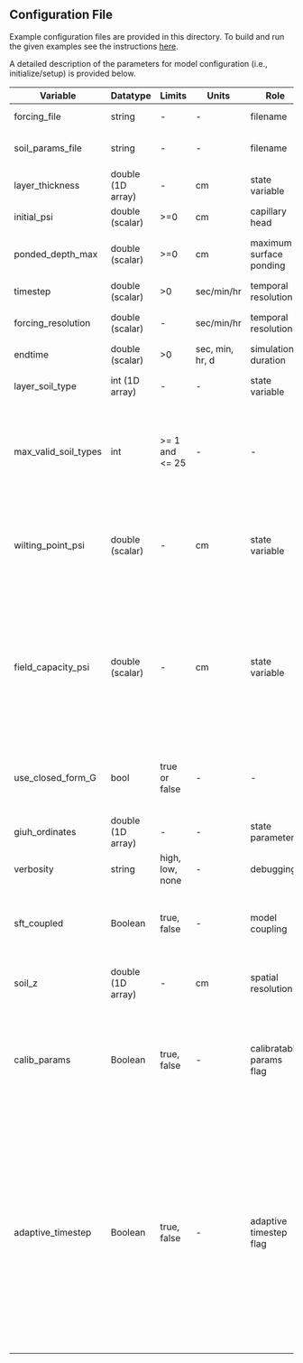 ## Configuration File
Example configuration files are provided in this directory. To build and run the given examples see the instructions [here](https://github.com/NOAA-OWP/LGAR-C/blob/master/INSTALL.md#build-standalone-mode).

A detailed description of the parameters for model configuration (i.e., initialize/setup) is provided below. 


| Variable | Datatype |  Limits  | Units | Role | Process | Description |
| -------- | -------- | ------ | ----- | ---- | ------- | ----------- |
| forcing_file | string | - | - | filename | - | provides precip. and PET inputs |
| soil_params_file | string | - | - | filename | - | provides soil types with van Genuchton parameters |
| layer_thickness | double (1D array)| - | cm | state variable | - | individual layer thickness (not absolute)|
| initial_psi | double (scalar)| >=0 | cm | capillary head | - | used to initialize layers with a constant head |
| ponded_depth_max | double (scalar)| >=0 | cm | maximum surface ponding | - | the maximum amount of water unavailable for surface drainage, default is set to zero |
| timestep | double (scalar)| >0 | sec/min/hr | temporal resolution | - | timestep of the model |
| forcing_resolution | double (scalar)| - | sec/min/hr | temporal resolution | - | timestep of the forcing data. Recommended value of 3600 seconds. |
| endtime | double (scalar)| >0 | sec, min, hr, d | simulation duration | - | time at which model simulation ends |
| layer_soil_type | int (1D array) | - | - | state variable | - | layer soil type (read from the database file soil_params_file) |
| max_valid_soil_types | int | >= 1 and <= 25 | - | - | - | maximum number of valid soil types read from the file soil_params_file (default is set to 12; model not valid for soil_type = waterbody, lava, glacier, etc.) |
| wilting_point_psi | double (scalar) | - | cm | state variable | - | wilting point (the amount of water not available for plants) used in computing AET. Suggested value is 15495.0 cm, corresponding to 15 atm. |
| field_capacity_psi | double (scalar) | - | cm | state variable | - | capillary head corresponding to volumetric water content at which gravity drainage becomes slower, used in computing AET. Suggested value is 340.9 cm for most soils, corresponding to 1/3 atm, and 103.3 cm for sands, corresponding to 1/10 atm. |
| use_closed_form_G | bool | true or false | - | - | - | determines whether the numeric integral or closed form for G is used; a value of true will use the closed form. This defaults to false. |
| giuh_ordinates | double (1D array)| - | - | state parameter | - | GIUH ordinates (for giuh based surface runoff) |
| verbosity | string | high, low, none | - | debugging | - | controls IO (screen outputs and writing to disk) |
| sft_coupled | Boolean | true, false | - | model coupling | impacts hydraulic conductivity | couples LASAM to SFT. Coupling to SFT reduces hydraulic conducitivity, and hence infiltration, when soil is frozen|
| soil_z | double (1D array) | - | cm | spatial resolution | - | vertical resolution of the soil column (computational domain of the SFT model) |
| calib_params | Boolean | true, false | - | calibratable params flag | impacts soil properties | If set to true, soil `smcmax`, `smcmin`, `vg_n`, `vg_alpha`, `hydraulic_conductivity`, `field_capacity_psi`, and `ponded_depth_max` are calibrated. defualt is false. vg = van Genuchten, SMC= soil moisture content |
| adaptive_timestep | Boolean | true, false | - | adaptive timestep flag | impacts timestep | If set to true, LGAR will use an internal adaptive timestep, and the above timestep is used as a minimum timestep (recommended value of 300 seconds). The adaptive timestep will never be larger than the forcing resolution. If set to false, LGAR will use the above specified timestep as a fixed timestep. Testing indicates that setting this value to true substantially decreases runtime while negligibly changing the simulation. We recommend this to be set to true. |

